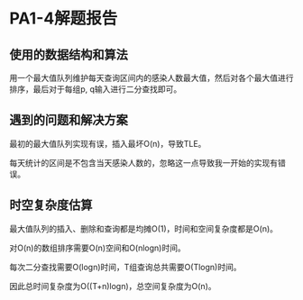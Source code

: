 # PA1-4解题报告

## 使用的数据结构和算法

用一个最大值队列维护每天查询区间内的感染人数最大值，然后对各个最大值进行排序，最后对于每组p, q输入进行二分查找即可。

## 遇到的问题和解决方案

最初的最大值队列实现有误，插入最坏O(n)，导致TLE。

每天统计的区间是不包含当天感染人数的，忽略这一点导致我一开始的实现有错误。

## 时空复杂度估算

最大值队列的插入、删除和查询都是均摊O(1)，时间和空间复杂度都是O(n)。

对O(n)的数组排序需要O(n)空间和O(nlogn)时间。

每次二分查找需要O(logn)时间，T组查询总共需要O(Tlogn)时间。

因此总时间复杂度为O((T+n)logn)，总空间复杂度为O(n)。